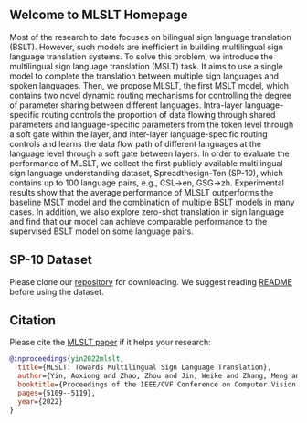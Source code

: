 ## Welcome to MLSLT Homepage
Most of the research to date focuses on bilingual sign language translation (BSLT).
However, such models are inefficient in building multilingual sign language translation systems.
To solve this problem, we introduce the multilingual sign language translation (MSLT) task. It aims to use a single model to complete the translation between multiple sign languages and spoken languages.
Then, we propose MLSLT, the first MSLT model, which contains two novel dynamic routing mechanisms for controlling the degree of parameter sharing between different languages.
Intra-layer language-specific routing controls the proportion of data flowing through shared parameters and language-specific parameters from the token level through a soft gate within the layer, and inter-layer language-specific routing controls and learns the data flow path of different languages at the language level through a soft gate between layers.
In order to evaluate the performance of MLSLT, we collect the first publicly available multilingual sign language understanding dataset, Spreadthesign-Ten (SP-10), which contains up to 100 language pairs, e.g., CSL->en, GSG->zh.
Experimental results show that the average performance of MLSLT outperforms the baseline MSLT model and the combination of multiple BSLT models in many cases.
In addition, we also explore zero-shot translation in sign language and find that our model can achieve comparable performance to the supervised BSLT model on some language pairs.


SP-10 Dataset
---------------
Please clone our [repository](https://github.com/MLSLT/SP-10) for downloading. We suggest reading [README](https://github.com/MLSLT/SP-10/blob/main/README.md) before using the dataset.

Citation
--------------

Please cite the [MLSLT paper](https://openaccess.thecvf.com/content/CVPR2022/papers/Yin_MLSLT_Towards_Multilingual_Sign_Language_Translation_CVPR_2022_paper.pdf) if it helps your research:
```bibtex
@inproceedings{yin2022mlslt,
  title={MLSLT: Towards Multilingual Sign Language Translation},
  author={Yin, Aoxiong and Zhao, Zhou and Jin, Weike and Zhang, Meng and Zeng, Xingshan and He, Xiaofei},
  booktitle={Proceedings of the IEEE/CVF Conference on Computer Vision and Pattern Recognition},
  pages={5109--5119},
  year={2022}
}
```
